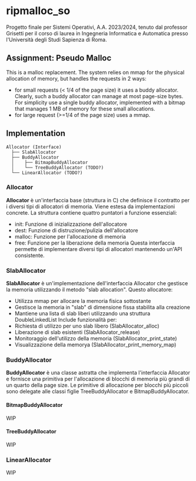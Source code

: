 # ripmalloc_so
Progetto finale per Sistemi Operativi, A.A. 2023/2024, tenuto dal professor Grisetti per il corso di laurea in Ingegneria Informatica e Automatica presso l'Università degli Studi Sapienza di Roma.

## Assignment: Pseudo Malloc
This is a malloc replacement. The system relies on mmap for the physical allocation of memory, but handles the requests in 2 ways:
- for small requests (< 1/4 of the page size) it uses a buddy allocator. Clearly, such a buddy allocator can manage at most page-size bytes. For simplicity use a single buddy allocator, implemented with a bitmap that manages 1 MB of memory for these small allocations.
- for large request (>=1/4 of the page size) uses a mmap.


## Implementation
```
Allocator (Interface)
  ├── SlabAllocator
  ├── BuddyAllocator
  │    ├── BitmapBuddyAllocator
  │    └── TreeBuddyAllocator (TODO?)
  └── LinearAllocator (TODO?) 

```

### Allocator
**Allocator** è un'interfaccia base (struttura in C) che definisce il contratto per i diversi tipi di allocatori di memoria. Viene estesa da implementazioni concrete. La struttura contiene quattro puntatori a funzione essenziali:
- init: Funzione di inizializzazione dell'allocatore
- dest: Funzione di distruzione/pulizia dell'allocatore
- malloc: Funzione per l'allocazione di memoria
- free: Funzione per la liberazione della memoria
Questa interfaccia permette di implementare diversi tipi di allocatori mantenendo un'API consistente.

### SlabAllocator
**SlabAllocator** è un'implementazione dell'interfaccia Allocator che gestisce la memoria utilizzando il metodo "slab allocation". Questo allocatore:
- Utilizza mmap per allocare la memoria fisica sottostante
- Gestisce la memoria in "slab" di dimensione fissa stabilita alla creazione
- Mantiene una lista di slab liberi utilizzando una struttura DoubleLinkedList
Include funzionalità per:
- Richiesta di utilizzo per uno slab libero (SlabAllocator_alloc)
- Liberazione di slab esistenti (SlabAllocator_release)
- Monitoraggio dell'utilizzo della memoria (SlabAllocator_print_state)
- Visualizzazione della memorya (SlabAllocator_print_memory_map)


### BuddyAllocator
**BuddyAllocator** è una classe astratta che implementa l'interfaccia Allocator e fornisce una primitiva per l'allocazione di blocchi di memoria più grandi di un quarto della page size. Le primitive di allocazione per blocchi più piccoli sono delegate alle classi figlie TreeBuddyAllocator e BitmapBuddyAllocator. 

#### BitmapBuddyAllocator
WIP

#### TreeBuddyAllocator
WIP

     
### LinearAllocator
WIP
